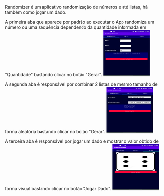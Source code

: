 Randomizer é um aplicativo randomização de números e até listas, há também como jogar um dado.

A primeira aba que aparece por padrão ao executar o App randomiza um número ou uma sequência dependendo
da quantidade informada em "Quantidade" bastando clicar no botão "Gerar".
<img src="Screenshots/RandNum.png" width="150" height="150">


A segunda aba é responsável por combinar 2 listas de mesmo tamanho de forma aleatória bastando clicar
no botão "Gerar".
<img src="Screenshots/RandList.png" width="150" height="150">


A terceira aba é responsável por jogar um dado e mostrar o valor obtido de forma visual bastando clicar
no botão "Jogar Dado".
<img src="Screenshots/RandDice.png" width="150" height="150">
